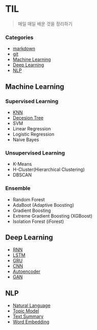 # TIL

> 매일 매일  배운 것을 정리하기

### Categories

* [markdown](https://github.com/Lee-JeongMin/TIL/blob/master/markdown.md)
* [git](https://github.com/Lee-JeongMin/TIL/blob/master/git.md)
* [Machine Learning](#Machine-Learning)
* [Deep Learning](#Deep-Learning)
* [NLP](#NLP)



## Machine Learning

### Supervised Learning

* [KNN](https://github.com/Lee-JeongMin/TIL/blob/master/Machine_Learning/Supervised_Learning/K-nearest_neighbor.md)
* [Decesion Tree](https://github.com/Lee-JeongMin/TIL/blob/master/Machine_Learning/Supervised_Learning/Decision-Tree.md)
* SVM
* Linear Regression
* Logistic Regression
* Naive Bayes

### Unsupervised Learning

* K-Means
* H-Cluster(Hierarchical Clustering)
* DBSCAN

### Ensemble

* Random Forest
* AdaBoot (Adaptive Boosting)
* Gradient Boosting
* Extreme Gradient Boosting (XGBoost)
* Isolation Forest (iForest)

## Deep Learning

* [RNN](https://github.com/Lee-JeongMin/TIL/blob/master/Deep_Learning/RNN-LSTM-GRU.md#rnnrecurrent-neural-network)
* [LSTM](https://github.com/Lee-JeongMin/TIL/blob/master/Deep_Learning/RNN-LSTM-GRU.md#lstmlong-short-term-memory)
* [GRU](https://github.com/Lee-JeongMin/TIL/blob/master/Deep_Learning/RNN-LSTM-GRU.md#grugated-recurrent-unit)
* [CNN](https://github.com/Lee-JeongMin/TIL/blob/master/Deep_Learning/Convolutional-Neural-Network.md)
* [Autoencoder](https://github.com/Lee-JeongMin/TIL/blob/master/Deep_Learning/Autoencoder.md)
* [GAN](https://github.com/Lee-JeongMin/TIL/blob/master/Deep_Learning/Generative-Adversarial-Network.md)


## NLP

* [Natural Language](https://github.com/Lee-JeongMin/TIL/blob/master/NLP/Natural_Language.md)
* [Topic Model](https://github.com/Lee-JeongMin/TIL/blob/master/NLP/Topic_model.md)
* [Text Summary](https://github.com/Lee-JeongMin/TIL/blob/master/NLP/Text_Summary.md)
* [Word Embedding](https://github.com/Lee-JeongMin/TIL/blob/master/NLP/Word_Embedding.md)